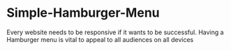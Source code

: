 # Simple-Hamburger-Menu
Every website needs to be responsive if it wants to be successful. Having a Hamburger menu is vital to appeal to all audiences on all devices
